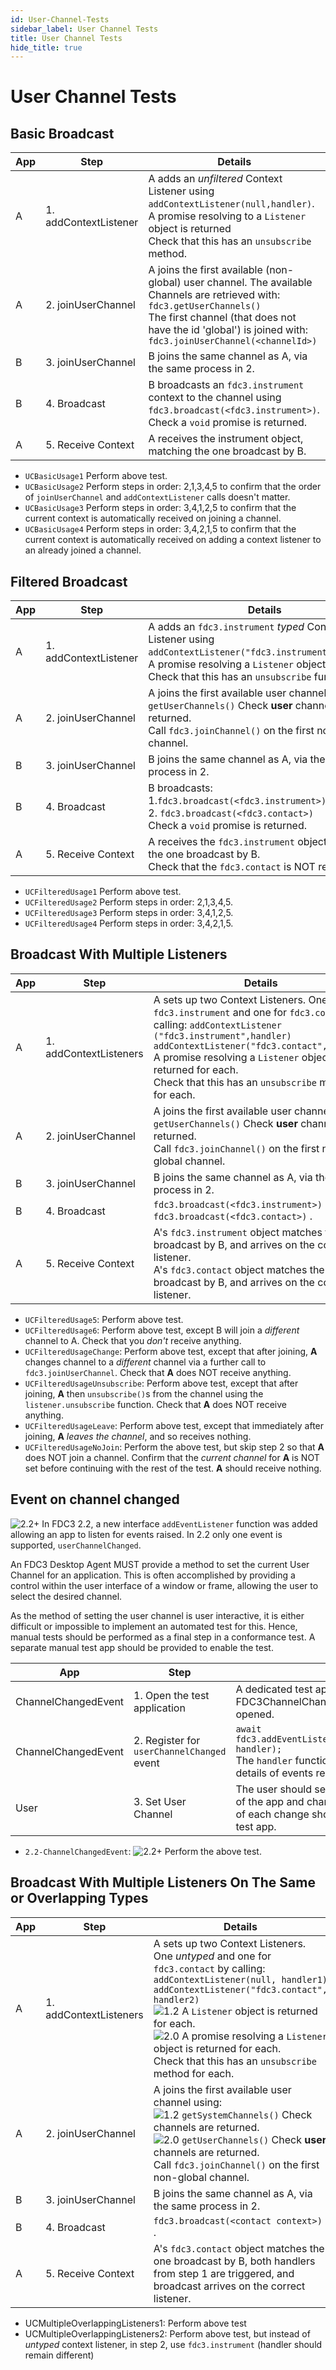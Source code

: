 ```yaml
---
id: User-Channel-Tests
sidebar_label: User Channel Tests
title: User Channel Tests
hide_title: true
---
```


# User Channel Tests
<!-- markdownlint-disable MD033 -->

## Basic Broadcast

| App | Step                  | Details                                                                          |
|-----|-----------------------|----------------------------------------------------------------------------------|
| A   | 1. addContextListener | A adds an _unfiltered_ Context Listener using `addContextListener(null,handler)`. <br/>A promise resolving to  a `Listener` object is returned <br />Check that this has an `unsubscribe` method. |
| A   | 2. joinUserChannel    | A joins the first available (non-global) user channel.  The available Channels are retrieved with: <br/>`fdc3.getUserChannels()` <br/> The first channel (that does not have the id 'global') is joined with: <br/>`fdc3.joinUserChannel(<channelId>)`  |
| B   | 3. joinUserChannel    | B joins the same channel as A, via the same process in 2. |
| B   | 4. Broadcast          | B broadcasts an `fdc3.instrument` context to the channel using `fdc3.broadcast(<fdc3.instrument>)`. <br/>Check a `void` promise is returned. |
| A   | 5. Receive Context    | A receives the instrument object, matching the one broadcast by B.  |

- `UCBasicUsage1` Perform above test.
- `UCBasicUsage2` Perform steps in order: 2,1,3,4,5 to confirm that the order of `joinUserChannel` and `addContextListener` calls doesn't matter.
- `UCBasicUsage3` Perform steps in order: 3,4,1,2,5 to confirm that the current context is automatically received on joining a channel.
- `UCBasicUsage4` Perform steps in order: 3,4,2,1,5  to confirm that the current context is automatically received on adding a context listener to an already joined a channel.

## Filtered Broadcast

| App | Step                  | Details                                                                          |
|-----|-----------------------|----------------------------------------------------------------------------------|
| A   | 1. addContextListener | A adds an `fdc3.instrument` _typed_ Context Listener using `addContextListener("fdc3.instrument",handler)`. <br/>A promise resolving a `Listener` object is returned <br />Check that this has an `unsubscribe` function.|
| A   | 2. joinUserChannel    | A joins the first available user channel using: <br/>`getUserChannels()` Check **user** channels are returned.<br/>Call `fdc3.joinChannel()` on the first non-global channel.|
| B   | 3. joinUserChannel    | B joins the same channel as A, via the same process in 2. |
| B   | 4. Broadcast          | B broadcasts: <br/> 1.`fdc3.broadcast(<fdc3.instrument>)`. <br/> 2. `fdc3.broadcast(<fdc3.contact>)` <br />Check a `void` promise is returned. |
| A   | 5. Receive Context    | A receives the `fdc3.instrument` object, matching the one broadcast by B. <br />Check that the `fdc3.contact` is NOT received. |

- `UCFilteredUsage1` Perform above test.
- `UCFilteredUsage2` Perform steps in order: 2,1,3,4,5.
- `UCFilteredUsage3` Perform steps in order: 3,4,1,2,5.
- `UCFilteredUsage4` Perform steps in order: 3,4,2,1,5.

## Broadcast With Multiple Listeners

| App | Step                   | Details                                                                                                     |
|-----|------------------------|-------------------------------------------------------------------------------------------------------------|
| A   | 1. addContextListeners | A sets up two Context Listeners.  One for `fdc3.instrument` and one for `fdc3.contact` by calling:  `addContextListener ("fdc3.instrument",handler)` <br/> `addContextListener("fdc3.contact",handler)` <br/>A promise resolving a `Listener` object is returned for each. <br />Check that this has an `unsubscribe` method for each.  |
| A   | 2. joinUserChannel     | A joins the first available user channel using: <br/>`getUserChannels()` Check **user** channels are returned.<br/>Call `fdc3.joinChannel()` on the first non-global channel.|
| B   | 3. joinUserChannel     | B joins the same channel as A, via the same process in 2. |
| B   | 4. Broadcast           | `fdc3.broadcast(<fdc3.instrument>)` <br/> `fdc3.broadcast(<fdc3.contact>)` . |
| A   | 5. Receive Context     | A's `fdc3.instrument` object matches the one broadcast by B, and arrives on the correct listener.<br />A's `fdc3.contact` object matches the one broadcast  by B, and arrives on the correct listener. |

- `UCFilteredUsage5`: Perform above test.
- `UCFilteredUsage6`: Perform above test, except B will join a _different_ channel to A. Check that you _don't_ receive anything.
- `UCFilteredUsageChange`: Perform above test, except that after joining, **A** changes channel to a _different_ channel via a further call to `fdc3.joinUserChannel`.  Check that **A** does NOT receive anything.
- `UCFilteredUsageUnsubscribe`: Perform above test, except that after joining, **A** then `unsubscribe()`s from the channel using the `listener.unsubscribe` function. Check that **A** does NOT receive anything.
- `UCFilteredUsageLeave`: Perform above test, except that immediately after joining, **A** _leaves the channel_, and so receives nothing.
- `UCFilteredUsageNoJoin`: Perform the above test, but skip step 2 so that **A** does NOT join a channel. Confirm that the _current channel_ for **A** is NOT set before continuing with the rest of the test.  **A** should receive nothing.

## Event on channel changed

![2.2+](https://img.shields.io/badge/FDC3-2.2+-purple) In FDC3 2.2, a new interface `addEventListener` function was added allowing an app to listen for events raised. In 2.2 only one event is supported, `userChannelChanged`.

An FDC3 Desktop Agent MUST provide a method to set the current User Channel for an application. This is often accomplished by providing a control within the user interface of a window or frame, allowing the user to select the desired channel.

As the method of setting the user channel is user interactive, it is either difficult or impossible to implement an automated test for this. Hence, manual tests should be performed as a final step in a conformance test. A separate manual test app should be provided to enable the test.

| App                 | Step                                       | Details |
|---------------------|--------------------------------------------|---------|
| ChannelChangedEvent | 1. Open the test application               | A dedicated test application for  FDC3ChannelChangedEvent should be opened. |
| ChannelChangedEvent | 2. Register for `userChannelChanged` event | `await fdc3.addEventListener("userChannelChanged", handler);`<br />The `handler` function should log or render details of events received|
| User                | 3. Set User Channel                        | The user should set the current user channel of the app and change it a few times. Details of each change should be displayed by the test app. |

- `2.2-ChannelChangedEvent`: ![2.2+](https://img.shields.io/badge/FDC3-2.2+-purple) Perform the above test.


## Broadcast With Multiple Listeners On The Same or Overlapping Types

| App | Step               | Details                                                                                                     |
|-----|--------------------|-------------------------------------------------------------------------------------------------------------|
| A   | 1. addContextListeners | A sets up two Context Listeners.  One _untyped_ and one for `fdc3.contact` by calling:  `addContextListener(null, handler1)` <br/> `addContextListener("fdc3.contact", handler2)` <br/>![1.2](https://img.shields.io/badge/FDC3-1.2-green) A `Listener` object is returned for each.  <br />![2.0](https://img.shields.io/badge/FDC3-2.0-blue) A promise resolving a `Listener` object is returned for each. <br />Check that this has an `unsubscribe` method for each.  |
| A   | 2. joinUserChannel     |A joins the first available user channel using: <br/>![1.2](https://img.shields.io/badge/FDC3-1.2-green) `getSystemChannels()` Check channels are returned. <br/>![2.0](https://img.shields.io/badge/FDC3-2.0-blue) `getUserChannels()` Check **user** channels are returned.<br/>Call `fdc3.joinChannel()` on the first non-global channel.|
| B   | 3. joinUserChannel     |B joins the same channel as A, via the same process in 2. |
| B   | 4. Broadcast          |`fdc3.broadcast(<contact context>)` . |
| A   | 5. Receive Context    | A's `fdc3.contact` object matches the one broadcast  by B, both handlers from step 1 are triggered, and broadcast arrives on the correct listener.   |

- UCMultipleOverlappingListeners1: Perform above test
- UCMultipleOverlappingListeners2: Perform above test, but instead of _untyped_ context listener, in step 2, use `fdc3.instrument` (handler should remain different)